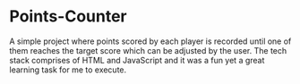 # Points-Counter 
A simple project where points scored by each player is recorded until one of them reaches the target score which can be
adjusted by the user. The tech stack comprises of HTML and JavaScript and it was a fun yet a great learning task for me
to execute.
